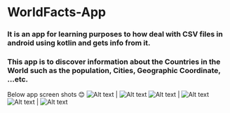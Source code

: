 # WorldFacts-App

### It is an app for learning purposes to how deal with CSV files in android using kotlin and gets info from it.
### This app is to discover information about the Countries in the World such as the population, Cities, Geographic Coordinate, ...etc.

Below app screen shots 😊
![Alt text](https://github.com/aya155/Chocolate-Team/blob/Develope/Screenshots/pic1.jpg) | ![Alt text](https://github.com/aya155/Chocolate-Team/blob/Develope/Screenshots/pic2.jpg)
![Alt text](https://github.com/aya155/Chocolate-Team/blob/Develope/Screenshots/pic3.jpg) | ![Alt text](https://github.com/aya155/Chocolate-Team/blob/Develope/Screenshots/pic4.jpg)
![Alt text](https://github.com/aya155/Chocolate-Team/blob/Develope/Screenshots/pic5.jpg) | ![Alt text](https://github.com/aya155/Chocolate-Team/blob/Develope/Screenshots/pic6.jpg)

